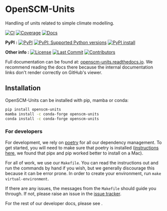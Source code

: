 # OpenSCM-Units

<!---
Can use start-after and end-before directives in docs, see
https://myst-parser.readthedocs.io/en/latest/syntax/organising_content.html#inserting-other-documents-directly-into-the-current-document
-->

<!--- sec-begin-description -->

Handling of units related to simple climate modelling.

[![CI](https://github.com/openscm/openscm-units/actions/workflows/ci.yaml/badge.svg?branch=main)](https://github.com/openscm/openscm-units/actions/workflows/ci.yaml)
[![Coverage](https://codecov.io/gh/openscm/openscm-units/branch/main/graph/badge.svg)](https://codecov.io/gh/openscm/openscm-units)
[![Docs](https://readthedocs.org/projects/openscm-units/badge/?version=latest)](https://openscm-units.readthedocs.io)

**PyPI :**
[![PyPI](https://img.shields.io/pypi/v/openscm-units.svg)](https://pypi.org/project/openscm-units/)
[![PyPI: Supported Python versions](https://img.shields.io/pypi/pyversions/openscm-units.svg)](https://pypi.org/project/openscm-units/)
[![PyPI install](https://github.com/openscm/openscm-units/actions/workflows/install.yaml/badge.svg?branch=main)](https://github.com/openscm/openscm-units/actions/workflows/install.yaml)

**Other info :**
[![License](https://img.shields.io/github/license/openscm/openscm-units.svg)](https://github.com/openscm/openscm-units/blob/main/LICENSE)
[![Last Commit](https://img.shields.io/github/last-commit/openscm/openscm-units.svg)](https://github.com/openscm/openscm-units/commits/main)
[![Contributors](https://img.shields.io/github/contributors/openscm/openscm-units.svg)](https://github.com/openscm/openscm-units/graphs/contributors)

<!--- sec-end-description -->

Full documentation can be found at:
[openscm-units.readthedocs.io](https://openscm-units.readthedocs.io/en/latest/).
We recommend reading the docs there because the internal documentation links
don't render correctly on GitHub's viewer.

## Installation

<!--- sec-begin-installation -->

OpenSCM-Units can be installed with pip, mamba or conda:

```bash
pip install openscm-units
mamba install -c conda-forge openscm-units
conda install -c conda-forge openscm-units
```

<!--- sec-end-installation -->

### For developers

<!--- sec-begin-installation-dev -->

For development, we rely on [poetry](https://python-poetry.org) for all our
dependency management. To get started, you will need to make sure that poetry
is installed
([instructions here](https://python-poetry.org/docs/#installing-with-the-official-installer),
we found that pipx and pip worked better to install on a Mac).

For all of work, we use our `Makefile`.
You can read the instructions out and run the commands by hand if you wish,
but we generally discourage this because it can be error prone.
In order to create your environment, run `make virtual-environment`.

If there are any issues, the messages from the `Makefile` should guide you
through. If not, please raise an issue in the
[issue tracker](https://github.com/openscm/openscm-units/issues).

For the rest of our developer docs, please see [](development-reference).

<!--- sec-end-installation-dev -->
